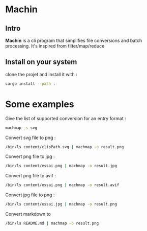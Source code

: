 # Machin

## Intro

**Machin** is a cli program that simplifies file conversions and batch processing.
It's inspired from filter/map/reduce

## Install on your system

clone the projet and install it with :

```zsh
cargo install --path .
```

# Some examples

Give the list of supported conversion for an entry format :

```zsh
machmap -s svg
```

Convert svg file to png :

```zsh
/bin/ls content/clipPath.svg | machmap -o result.png
```

Convert png file to jpg :

```zsh
/bin/ls content/essai.png | machmap -o result.jpg
```

Convert png file to avif :

```zsh
/bin/ls content/essai.png | machmap -o result.avif
```

Convert jpg file to png :

```zsh
/bin/ls content/essai.jpg | machmap -o result.png
```

Convert markdown to 

```zsh
/bin/ls README.md | machmap -o result.png
```
